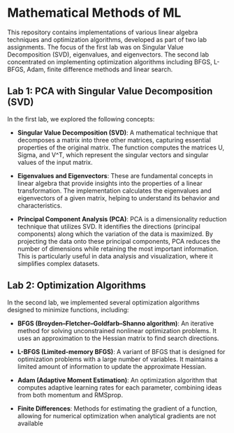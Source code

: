 # Mathematical Methods of ML

This repository contains implementations of various linear algebra techniques and optimization algorithms, developed as part of two lab assignments. The focus of the first lab was on Singular Value Decomposition (SVD), eigenvalues, and eigenvectors. The second lab concentrated on implementing optimization algorithms including BFGS, L-BFGS, Adam, finite difference methods and linear search.

## Lab 1: PCA with Singular Value Decomposition (SVD)

In the first lab, we explored the following concepts:

- **Singular Value Decomposition (SVD)**: A mathematical technique that decomposes a matrix into three other matrices, capturing essential properties of the original matrix. The function computes the matrices U, Sigma, and V^T, which represent the singular vectors and singular values of the input matrix.

- **Eigenvalues and Eigenvectors**: These are fundamental concepts in linear algebra that provide insights into the properties of a linear transformation. The implementation calculates the eigenvalues and eigenvectors of a given matrix, helping to understand its behavior and characteristics.

- **Principal Component Analysis (PCA)**: PCA is a dimensionality reduction technique that utilizes SVD. It identifies the directions (principal components) along which the variation of the data is maximized. By projecting the data onto these principal components, PCA reduces the number of dimensions while retaining the most important information. This is particularly useful in data analysis and visualization, where it simplifies complex datasets.
## Lab 2: Optimization Algorithms

In the second lab, we implemented several optimization algorithms designed to minimize functions, including:

- **BFGS (Broyden–Fletcher–Goldfarb–Shanno algorithm)**: An iterative method for solving unconstrained nonlinear optimization problems. It uses an approximation to the Hessian matrix to find search directions.

- **L-BFGS (Limited-memory BFGS)**: A variant of BFGS that is designed for optimization problems with a large number of variables. It maintains a limited amount of information to update the approximate Hessian.

- **Adam (Adaptive Moment Estimation)**: An optimization algorithm that computes adaptive learning rates for each parameter, combining ideas from both momentum and RMSprop.

- **Finite Differences**: Methods for estimating the gradient of a function, allowing for numerical optimization when analytical gradients are not available
